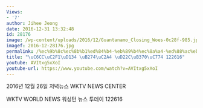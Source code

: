 ```yaml
---
Views:
- '7'
author: Jihee Jeong
date: 2016-12-31 13:32:48
id: 28176
image: /wp-content/uploads/2016/12/Guantanamo_Closing_Woes-0c28f-985.jpg
imagef: 2016-12-28176.jpg
permalink: /%ec%9b%8c%ec%8b%b1%ed%84%b4-%eb%89%b4%ec%8a%a4-%ed%88%ac%eb%8d%b0%ec%9d%b4-122616/
title: "\uC6CC\uC2F1\uD134 \uB274\uC2A4 \uD22C\uB370\uC774 122616"
youtube: AVItxg5xXoI
youtube-url: https://www.youtube.com/watch?v=AVItxg5xXoI
---
```


2016년 12월 26일 저녁뉴스 WKTV NEWS CENTER
  
WKTV WORLD NEWS 워싱턴 뉴스 투데이 122616